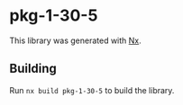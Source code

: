 # pkg-1-30-5

This library was generated with [Nx](https://nx.dev).

## Building

Run `nx build pkg-1-30-5` to build the library.
